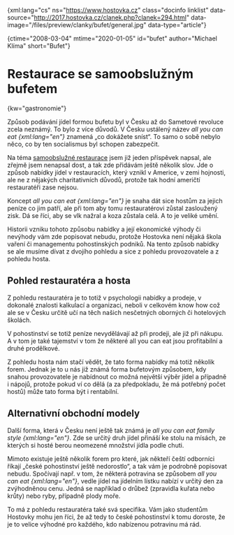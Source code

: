 
{xml:lang="cs" ns="https://www.hostovka.cz" class="docinfo linklist" data-source="http://2017.hostovka.cz/clanek.php?clanek=294.html" data-image="/files/preview/clanky/bufet/general.jpg" data-type="article"}

{ctime="2008-03-04" mtime="2020-01-05" id="bufet" author="Michael Klíma" short="Bufet"}

# Restaurace se samoobslužným bufetem

{kw="gastronomie"}

Způsob podávání jídel formou bufetu byl v Česku až do Sametové revoluce zcela neznámý. To bylo z více důvodů. V Česku ustálený název _all you can eat {xml:lang="en"}_ znamená „co dokážete sníst“. To samo o sobě nebylo něco, co by ten socialismus byl schopen zabezpečit.

Na téma [samoobslužné restaurace][1] jsem již jeden příspěvek napsal, ale zřejmě jsem nenapsal dost, a tak zde přidávám ještě několik slov. Jde o způsob nabídky jídel v restauracích, který vznikl v Americe, v zemi hojnosti, ale ne z nějakých charitativních důvodů, protože tak hodní američtí restauratéři zase nejsou.

Koncept _all you can eat {xml:lang="en"}_ je snaha dát sice hostům za jejich peníze co jim patří, ale při tom aby tomu restauratérovi zůstal zasloužený zisk. Dá se říci, aby se vlk nažral a koza zůstala celá. A to je veliké umění.

Historii vzniku tohoto způsobu nabídky a její ekonomické výhody či nevýhody vám zde popisovat nebudu, protože Hostovka není nějaká škola vaření či managementu pohostinských podniků. Na tento způsob nabídky se ale musíme dívat z dvojího pohledu a sice z pohledu provozovatele a z pohledu hosta.

## Pohled restauratéra a hosta

Z pohledu restauratéra je to totiž v psychologii nabídky a prodeje, v dokonalé znalosti kalkulací a organizaci, neboli v celkovém know how což ale se v Česku určitě učí na těch našich nesčetných oborných či hotelových školách.

V pohostinství se totiž peníze nevydělávají až při prodeji, ale již při nákupu. A v tom je také tajemství v tom že některé all you can eat jsou profitabilní a druhé prodělkové.

Z pohledu hosta nám stačí vědět, že tato forma nabídky má totiž několik forem. Jednak je to u nás již známá forma bufetovým způsobem, kdy snahou provozovatele je nabídnout co možná největší výběr jídel a případně i nápojů, protože pokud ví co dělá (a za předpokladu, že má potřebný počet hostů) může tato forma být i rentabilní.

## Alternativní obchodní modely

Další forma, která v Česku není ještě tak známá je _all you can eat family style {xml:lang="en"}_. Zde se určitý druh jídel přináší ke stolu na mísách, ze kterých si hosté berou neomezené množství jídla podle chuti.

Mimoto existuje ještě několik forem pro které, jak někteří čeští odborníci říkají „české pohostinství ještě nedorostlo“, a tak vám je podrobně popisovat nebudu. Spočívají např. v tom, že některá potravina se způsobem _all you can eat {xml:lang="en"}_, vedle jídel na jídelním lístku nabízí v určitý den za zvýhodněnou cenu. Jedná se například o drůbež (zpravidla kuřata nebo krůty) nebo ryby, případně plody moře.

To má z pohledu restauratéra také svá specifika. Vám jako studentům Hostovky mohu jen říci, že až tedy to české pohostinství k tomu doroste, že je to velice výhodné pro každého, kdo nabízenou potravinu má rád.

 [1]: samoobsluzna_restaurace
